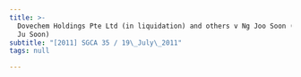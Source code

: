 ```yaml
---
title: >-
  Dovechem Holdings Pte Ltd (in liquidation) and others v Ng Joo Soon (alias Nga
  Ju Soon)
subtitle: "[2011] SGCA 35 / 19\_July\_2011"
tags: null

---
```


